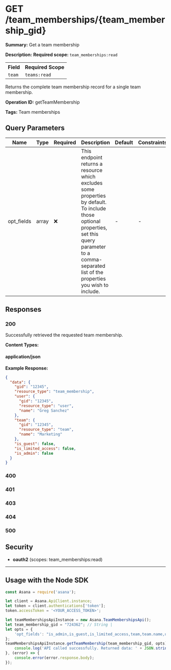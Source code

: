 # GET /team_memberships/{team_membership_gid}

**Summary:** Get a team membership

**Description:** <b>Required scope: </b><code>team_memberships:read</code>

<table>
  <tr>
    <th>Field</th>
    <th>Required Scope</th>
  </tr>
  <tr>
    <td><code>team</code></td>
    <td><code>teams:read</code></td>
  </tr>
</table>

Returns the complete team membership record for a single team membership.

**Operation ID:** getTeamMembership

**Tags:** Team memberships

## Query Parameters

| Name | Type | Required | Description | Default | Constraints |
|------|------|----------|-------------|---------|-------------|
| opt_fields | array | ❌ | This endpoint returns a resource which excludes some properties by default. To include those optional properties, set this query parameter to a comma-separated list of the properties you wish to include. | - | - |

## Responses

### 200

Successfully retrieved the requested team membership.

**Content Types:**

#### application/json

**Example Response:**

```json
{
  "data": {
    "gid": "12345",
    "resource_type": "team_membership",
    "user": {
      "gid": "12345",
      "resource_type": "user",
      "name": "Greg Sanchez"
    },
    "team": {
      "gid": "12345",
      "resource_type": "team",
      "name": "Marketing"
    },
    "is_guest": false,
    "is_limited_access": false,
    "is_admin": false
  }
}
```

### 400
<reference>

### 401
<reference>

### 403
<reference>

### 404
<reference>

### 500
<reference>

## Security

- **oauth2** (scopes: team_memberships:read)


---

## Usage with the Node SDK

```javascript
const Asana = require('asana');

let client = Asana.ApiClient.instance;
let token = client.authentications['token'];
token.accessToken = '<YOUR_ACCESS_TOKEN>';

let teamMembershipsApiInstance = new Asana.TeamMembershipsApi();
let team_membership_gid = "724362"; // String | 
let opts = { 
    'opt_fields': "is_admin,is_guest,is_limited_access,team,team.name,user,user.name"
};
teamMembershipsApiInstance.getTeamMembership(team_membership_gid, opts).then((result) => {
    console.log('API called successfully. Returned data: ' + JSON.stringify(result.data, null, 2));
}, (error) => {
    console.error(error.response.body);
});

```